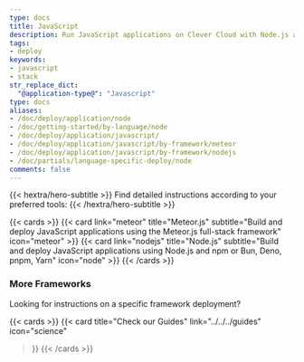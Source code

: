 ```yaml
---
type: docs
title: JavaScript
description: Run JavaScript applications on Clever Cloud with Node.js and npm, or alternative tools (Bun, Deno, Meteor.js, pnpm or Yarn)
tags:
- deploy
keywords:
- javascript
- stack
str_replace_dict:
  "@application-type@": "Javascript"
type: docs
aliases:
- /doc/deploy/application/node
- /doc/getting-started/by-language/node
- /doc/deploy/application/javascript/
- /doc/deploy/application/javascript/by-framework/meteor
- /doc/deploy/application/javascript/by-framework/nodejs
- /doc/partials/language-specific-deploy/node
comments: false
---
```


{{< hextra/hero-subtitle >}}
Find detailed instructions according to your preferred tools:
{{< /hextra/hero-subtitle >}}

{{< cards >}}
  {{< card link="meteor" title="Meteor.js" subtitle="Build and deploy JavaScript applications using the Meteor.js full-stack framework" icon="meteor" >}}
  {{< card link="nodejs" title="Node.js" subtitle="Build and deploy JavaScript applications using Node.js and npm or Bun, Deno, pnpm, Yarn" icon="node" >}}
{{< /cards >}}

### More Frameworks

Looking for instructions on a specific framework deployment?

{{< cards >}}
{{< card
    title="Check our Guides"
    link="../../../guides"
    icon="science"
  >}}
  {{< /cards >}}

